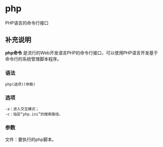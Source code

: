 php
===

PHP语言的命令行接口

## 补充说明

**php命令** 是流行的Web开发语言PHP的命令行接口，可以使用PHP语言开发基于命令行的系统管理脚本程序。

###  语法

```shell
php(选项)(参数)
```

###  选项

```shell
-a：进入交互模式；
-c：指定“php.ini”的搜索路径。
```

###  参数

文件：要执行的php脚本。


